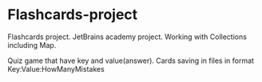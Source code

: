# Flashcards-project
Flashcards project. JetBrains academy project. Working with Collections including Map.

Quiz game that have key and value(answer). Cards saving in files in format Key:Value:HowManyMistakes
